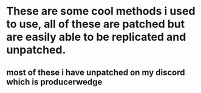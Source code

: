 <h1>These are some cool methods i used to use, all of these are patched but are easily able to be replicated and unpatched. </h1>
<h2>most of these i have unpatched on my discord which is producerwedge</h2>
